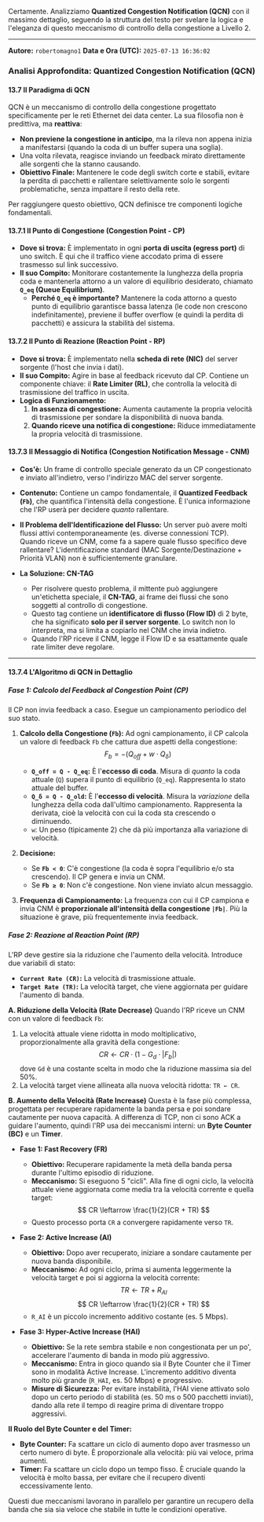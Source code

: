 Certamente. Analizziamo **Quantized Congestion Notification (QCN)** con il massimo dettaglio, seguendo la struttura del testo per svelare la logica e l'eleganza di questo meccanismo di controllo della congestione a Livello 2.

---

**Autore:** `robertomagno1`
**Data e Ora (UTC):** `2025-07-13 16:36:02`

### **Analisi Approfondita: Quantized Congestion Notification (QCN)**

#### **13.7 Il Paradigma di QCN**

QCN è un meccanismo di controllo della congestione progettato specificamente per le reti Ethernet dei data center. La sua filosofia non è predittiva, ma **reattiva**:
*   **Non previene la congestione in anticipo**, ma la rileva non appena inizia a manifestarsi (quando la coda di un buffer supera una soglia).
*   Una volta rilevata, reagisce inviando un feedback mirato direttamente alle sorgenti che la stanno causando.
*   **Obiettivo Finale:** Mantenere le code degli switch corte e stabili, evitare la perdita di pacchetti e rallentare selettivamente solo le sorgenti problematiche, senza impattare il resto della rete.

Per raggiungere questo obiettivo, QCN definisce tre componenti logiche fondamentali.

#### **13.7.1 Il Punto di Congestione (Congestion Point - CP)**

*   **Dove si trova:** È implementato in ogni **porta di uscita (egress port)** di uno switch. È qui che il traffico viene accodato prima di essere trasmesso sul link successivo.
*   **Il suo Compito:** Monitorare costantemente la lunghezza della propria coda e mantenerla attorno a un valore di equilibrio desiderato, chiamato **`Q_eq` (Queue Equilibrium)**.
    *   **Perché `Q_eq` è importante?** Mantenere la coda attorno a questo punto di equilibrio garantisce bassa latenza (le code non crescono indefinitamente), previene il buffer overflow (e quindi la perdita di pacchetti) e assicura la stabilità del sistema.

#### **13.7.2 Il Punto di Reazione (Reaction Point - RP)**

*   **Dove si trova:** È implementato nella **scheda di rete (NIC)** del server sorgente (l'host che invia i dati).
*   **Il suo Compito:** Agire in base al feedback ricevuto dal CP. Contiene un componente chiave: il **Rate Limiter (RL)**, che controlla la velocità di trasmissione del traffico in uscita.
*   **Logica di Funzionamento:**
    1.  **In assenza di congestione:** Aumenta cautamente la propria velocità di trasmissione per sondare la disponibilità di nuova banda.
    2.  **Quando riceve una notifica di congestione:** Riduce immediatamente la propria velocità di trasmissione.

#### **13.7.3 Il Messaggio di Notifica (Congestion Notification Message - CNM)**

*   **Cos'è:** Un frame di controllo speciale generato da un CP congestionato e inviato all'indietro, verso l'indirizzo MAC del server sorgente.
*   **Contenuto:** Contiene un campo fondamentale, il **Quantized Feedback (`Fb`)**, che quantifica l'intensità della congestione. È l'unica informazione che l'RP userà per decidere *quanto* rallentare.

*   **Il Problema dell'Identificazione del Flusso:** Un server può avere molti flussi attivi contemporaneamente (es. diverse connessioni TCP). Quando riceve un CNM, come fa a sapere quale flusso specifico deve rallentare? L'identificazione standard (MAC Sorgente/Destinazione + Priorità VLAN) non è sufficientemente granulare.
*   **La Soluzione: CN-TAG**
    *   Per risolvere questo problema, il mittente può aggiungere un'etichetta speciale, il **CN-TAG**, ai frame dei flussi che sono soggetti al controllo di congestione.
    *   Questo tag contiene un **identificatore di flusso (Flow ID)** di 2 byte, che ha significato **solo per il server sorgente**. Lo switch non lo interpreta, ma si limita a copiarlo nel CNM che invia indietro.
    *   Quando l'RP riceve il CNM, legge il Flow ID e sa esattamente quale rate limiter deve regolare.

---

#### **13.7.4 L'Algoritmo di QCN in Dettaglio**

##### **Fase 1: Calcolo del Feedback al Congestion Point (CP)**

Il CP non invia feedback a caso. Esegue un campionamento periodico del suo stato.
1.  **Calcolo della Congestione (`Fb`):** Ad ogni campionamento, il CP calcola un valore di feedback `Fb` che cattura due aspetti della congestione:
    $$ F_b = - (Q_{off} + w \cdot Q_{\delta}) $$
    *   **`Q_off = Q - Q_eq`:** È l'**eccesso di coda**. Misura di *quanto* la coda attuale (`Q`) supera il punto di equilibrio (`Q_eq`). Rappresenta lo stato attuale del buffer.
    *   **`Q_δ = Q - Q_old`:** È l'**eccesso di velocità**. Misura la *variazione* della lunghezza della coda dall'ultimo campionamento. Rappresenta la derivata, cioè la velocità con cui la coda sta crescendo o diminuendo.
    *   `w`: Un peso (tipicamente 2) che dà più importanza alla variazione di velocità.

2.  **Decisione:**
    *   Se **`Fb < 0`**: C'è congestione (la coda è sopra l'equilibrio e/o sta crescendo). Il CP genera e invia un CNM.
    *   Se **`Fb ≥ 0`**: Non c'è congestione. Non viene inviato alcun messaggio.

3.  **Frequenza di Campionamento:** La frequenza con cui il CP campiona e invia CNM è **proporzionale all'intensità della congestione `|Fb|`**. Più la situazione è grave, più frequentemente invia feedback.

##### **Fase 2: Reazione al Reaction Point (RP)**

L'RP deve gestire sia la riduzione che l'aumento della velocità. Introduce due variabili di stato:
*   **`Current Rate (CR)`:** La velocità di trasmissione attuale.
*   **`Target Rate (TR)`:** La velocità target, che viene aggiornata per guidare l'aumento di banda.

**A. Riduzione della Velocità (Rate Decrease)**
Quando l'RP riceve un CNM con un valore di feedback `Fb`:
1.  La velocità attuale viene ridotta in modo moltiplicativo, proporzionalmente alla gravità della congestione:
    $$ CR \leftarrow CR \cdot (1 - G_d \cdot |F_b|) $$
    dove `Gd` è una costante scelta in modo che la riduzione massima sia del 50%.
2.  La velocità target viene allineata alla nuova velocità ridotta: `TR ← CR`.

**B. Aumento della Velocità (Rate Increase)**
Questa è la fase più complessa, progettata per recuperare rapidamente la banda persa e poi sondare cautamente per nuova capacità. A differenza di TCP, non ci sono ACK a guidare l'aumento, quindi l'RP usa dei meccanismi interni: un **Byte Counter (BC)** e un **Timer**.

*   **Fase 1: Fast Recovery (FR)**
    *   **Obiettivo:** Recuperare rapidamente la metà della banda persa durante l'ultimo episodio di riduzione.
    *   **Meccanismo:** Si eseguono 5 "cicli". Alla fine di ogni ciclo, la velocità attuale viene aggiornata come media tra la velocità corrente e quella target:
        $$ CR \leftarrow \frac{1}{2}(CR + TR) $$
    *   Questo processo porta `CR` a convergere rapidamente verso `TR`.

*   **Fase 2: Active Increase (AI)**
    *   **Obiettivo:** Dopo aver recuperato, iniziare a sondare cautamente per nuova banda disponibile.
    *   **Meccanismo:** Ad ogni ciclo, prima si aumenta leggermente la velocità target e poi si aggiorna la velocità corrente:
        $$ TR \leftarrow TR + R_{AI} $$
        $$ CR \leftarrow \frac{1}{2}(CR + TR) $$
    *   `R_AI` è un piccolo incremento additivo costante (es. 5 Mbps).

*   **Fase 3: Hyper-Active Increase (HAI)**
    *   **Obiettivo:** Se la rete sembra stabile e non congestionata per un po', accelerare l'aumento di banda in modo più aggressivo.
    *   **Meccanismo:** Entra in gioco quando sia il Byte Counter che il Timer sono in modalità Active Increase. L'incremento additivo diventa molto più grande (`R_HAI`, es. 50 Mbps) e progressivo.
    *   **Misure di Sicurezza:** Per evitare instabilità, l'HAI viene attivato solo dopo un certo periodo di stabilità (es. 50 ms o 500 pacchetti inviati), dando alla rete il tempo di reagire prima di diventare troppo aggressivi.

**Il Ruolo del Byte Counter e del Timer:**
*   **Byte Counter:** Fa scattare un ciclo di aumento dopo aver trasmesso un certo numero di byte. È proporzionale alla velocità: più vai veloce, prima aumenti.
*   **Timer:** Fa scattare un ciclo dopo un tempo fisso. È cruciale quando la velocità è molto bassa, per evitare che il recupero diventi eccessivamente lento.

Questi due meccanismi lavorano in parallelo per garantire un recupero della banda che sia sia veloce che stabile in tutte le condizioni operative.
